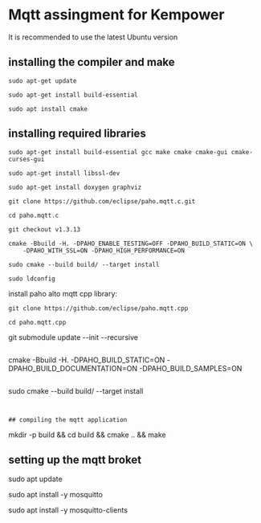 # Mqtt assingment for Kempower
It is recommended to use the latest Ubuntu version

## installing the compiler and make
```
sudo apt-get update
```
```
sudo apt-get install build-essential
```
```
sudo apt install cmake
```

## installing required libraries


```
sudo apt-get install build-essential gcc make cmake cmake-gui cmake-curses-gui
```

```
sudo apt-get install libssl-dev
```

```
sudo apt-get install doxygen graphviz
```

```
git clone https://github.com/eclipse/paho.mqtt.c.git
```
```
cd paho.mqtt.c
```
```
git checkout v1.3.13
```
```
cmake -Bbuild -H. -DPAHO_ENABLE_TESTING=OFF -DPAHO_BUILD_STATIC=ON \
    -DPAHO_WITH_SSL=ON -DPAHO_HIGH_PERFORMANCE=ON
```

```
sudo cmake --build build/ --target install
``` 

```
sudo ldconfig
```




install paho alto mqtt cpp library:
```
git clone https://github.com/eclipse/paho.mqtt.cpp
```
```
cd paho.mqtt.cpp

```
git submodule update --init --recursive

```

```
cmake -Bbuild -H. -DPAHO_BUILD_STATIC=ON -DPAHO_BUILD_DOCUMENTATION=ON -DPAHO_BUILD_SAMPLES=ON

```

```
sudo cmake --build build/ --target install

```


## compiling the mqtt application

```
mkdir -p build && cd build && cmake .. && make


## setting up the mqtt broket

sudo apt update 

sudo apt install -y mosquitto

sudo apt install -y mosquitto-clients
```

